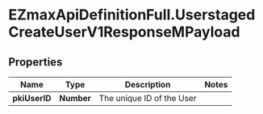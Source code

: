 # EZmaxApiDefinitionFull.UserstagedCreateUserV1ResponseMPayload

## Properties

Name | Type | Description | Notes
------------ | ------------- | ------------- | -------------
**pkiUserID** | **Number** | The unique ID of the User | 


